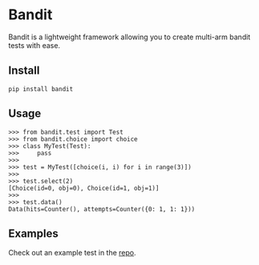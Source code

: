 Bandit
======

Bandit is a lightweight framework allowing you to create multi-arm bandit tests with ease.


Install
-------

    pip install bandit


Usage
-----

    >>> from bandit.test import Test
    >>> from bandit.choice import choice
    >>> class MyTest(Test):
    >>>     pass
    >>>
    >>> test = MyTest([choice(i, i) for i in range(3)])
    >>>
    >>> test.select(2)
    [Choice(id=0, obj=0), Choice(id=1, obj=1)]
    >>>
    >>> test.data()
    Data(hits=Counter(), attempts=Counter({0: 1, 1: 1}))


Examples
-------

Check out an example test in the [repo](https://github.com/gjcourt/bandit/blob/master/bandit/example/simple.py).
